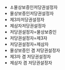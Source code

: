 - ⚓물상보증인저당권설정자
- 물상보증인저당권설정자
- 제3자저당권설정자
- 제삼자저당권설정자
- 저당권설정자=물상보증인
- 저당권설정자=제3자
- 저당권설정자=제삼자
- 물상보증인 겸 저당권설정자
- 제3자 겸 저당권설정자
- 제삼자 겸 저당권설정자